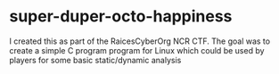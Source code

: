 # super-duper-octo-happiness

I created this as part of the RaicesCyberOrg NCR CTF. The goal was to create a simple C program program for Linux which could be used by players for some basic static/dynamic analysis 
